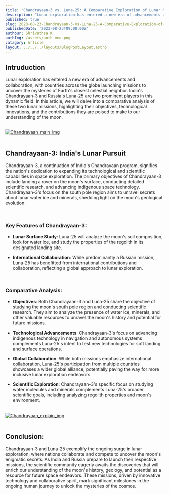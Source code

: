 ```yaml
---
title: 'Chandrayaan-3 vs. Luna-25: A Comparative Exploration of Lunar Missions'
description: "Lunar exploration has entered a new era of advancements and collaboration, with countries across the globe launching missions to uncover the mysteries of Earth's closest celestial neighbor. India's Chandrayaan-3 and Russia's Luna-25 are two prominent players in this dynamic field."
published: true
slug: 2023-08-23-Chandrayaan-3-vs-Luna-25-A-Comparative-Exploration-of-Lunar-Missions
publishedDate: '2023-08-23T09:00:00Z'
authour: Shrivathsa K
authImg: /assets/auth_men.png
catagory: Article
layout: ../../../layouts/BlogPostLayout.astro
---
```


## Intruduction

Lunar exploration has entered a new era of advancements and collaboration, with countries across the globe launching missions to uncover the mysteries of Earth's closest celestial neighbor. India's Chandrayaan-3 and Russia's Luna-25 are two prominent players in this dynamic field. In this article, we will delve into a comparative analysis of these two lunar missions, highlighting their objectives, technological innovations, and the contributions they are poised to make to our understanding of the moon.

<br/>

<div class="flex justify-center">
  <a href="https://astro.build" title="Astro logo" target="_blank">
    <img src="/assets/main.jpg" title="Chandrayaan_main_img" />
  </a>
</div>

<br/>

## Chandrayaan-3: India's Lunar Pursuit


Chandrayaan-3, a continuation of India's Chandrayaan program, signifies the nation's dedication to expanding its technological and scientific capabilities in space exploration. The primary objectives of Chandrayaan-3 include landing a rover on the moon's surface, conducting detailed scientific research, and advancing indigenous space technology. Chandrayaan-3's focus on the south pole region aims to unravel secrets about lunar water ice and minerals, shedding light on the moon's geological evolution.

<br/>

### Key Features of Chandrayaan-3:


* **Lunar Surface Study**: Luna-25 will analyze the moon's soil composition, look for water ice, and study the properties of the regolith in its designated landing site.

+ **International Collaboration**: While predominantly a Russian mission, Luna-25 has benefitted from international contributions and collaboration, reflecting a global approach to lunar exploration.

<br/>

### Comparative Analysis:


* **Objectives**: Both Chandrayaan-3 and Luna-25 share the objective of studying the moon's south pole region and conducting scientific research. They aim to analyze the presence of water ice, minerals, and other valuable resources to unravel the moon's history and potential for future missions.

- **Technological Advancements**: Chandrayaan-3's focus on advancing indigenous technology in navigation and autonomous systems complements Luna-25's intent to test new technologies for soft landing and surface operations.

* **Global Collaboration**: While both missions emphasize international collaboration, Luna-25's participation from multiple countries showcases a wider global alliance, potentially paving the way for more inclusive lunar exploration endeavors.

+ **Scientific Exploration**: Chandrayaan-3's specific focus on studying water molecules and minerals complements Luna-25's broader scientific goals, including analyzing regolith properties and moon's environment.

<br/>

<div class="flex justify-center">
  <a href="https://astro.build" title="Astro logo" target="_blank">
    <img src="/assets/explain.jpg" title="Chandrayaan_explain_img" />
  </a>
</div>

<br/>

## Conclusion:

Chandrayaan-3 and Luna-25 exemplify the ongoing surge in lunar exploration, where nations collaborate and compete to uncover the moon's enigmatic secrets. As India and Russia prepare to launch their respective missions, the scientific community eagerly awaits the discoveries that will enrich our understanding of the moon's history, geology, and potential as a resource for future space endeavors. These missions, driven by innovative technology and collaborative spirit, mark significant milestones in the ongoing human journey to unlock the mysteries of the cosmos.